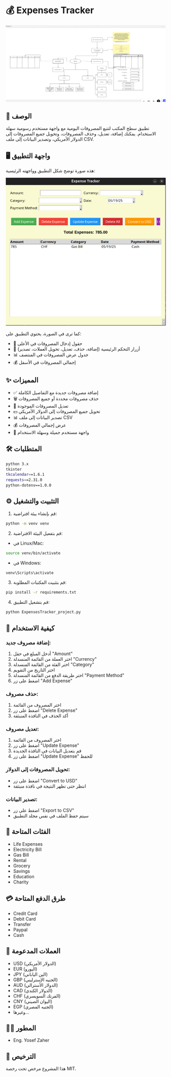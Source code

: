 # 💰 Expenses Tracker

![Expenses Tracker Logo](Expances_tracker_planning.png)

## 📝 الوصف
تطبيق سطح المكتب لتتبع المصروفات اليومية مع واجهة مستخدم رسومية سهلة الاستخدام. يمكنك إضافة، تعديل، وحذف المصروفات، وتحويل جميع المصروفات إلى الدولار الأمريكي، وتصدير البيانات إلى ملف CSV.

## 🖥️ واجهة التطبيق
هذه صورة توضح شكل التطبيق وواجهته الرئيسية:

![واجهة التطبيق](Expenses.png)

كما ترى في الصورة، يحتوي التطبيق على:
- 📝 حقول إدخال المصروفات في الأعلى
- 🎯 أزرار التحكم الرئيسية (إضافة، حذف، تعديل، تحويل العملات، تصدير)
- 📊 جدول عرض المصروفات في المنتصف
- 💰 إجمالي المصروفات في الأسفل

## ✨ المميزات
- ✅ إضافة مصروفات جديدة مع التفاصيل الكاملة
- 🗑️ حذف مصروفات محددة أو جميع المصروفات
- 📝 تعديل المصروفات الموجودة
- 💵 تحويل جميع المصروفات إلى الدولار الأمريكي
- 📊 تصدير البيانات إلى ملف CSV
- 💰 عرض إجمالي المصروفات
- 🎨 واجهة مستخدم جميلة وسهلة الاستخدام

## 🛠️ المتطلبات
```bash
python 3.x
tkinter
tkcalendar==1.6.1
requests==2.31.0
python-dotenv==1.0.0
```

## ⚙️ التثبيت والتشغيل

1. قم بإنشاء بيئة افتراضية:
```bash
python -m venv venv
```

2. قم بتفعيل البيئة الافتراضية:
- في Linux/Mac:
```bash
source venv/bin/activate
```
- في Windows:
```bash
venv\Scripts\activate
```

3. قم بتثبيت المكتبات المطلوبة:
```bash
pip install -r requirements.txt
```

4. قم بتشغيل التطبيق:
```bash
python ExpensesTracker_project.py
```

## 📱 كيفية الاستخدام

### إضافة مصروف جديد:
1. أدخل المبلغ في حقل "Amount"
2. اختر العملة من القائمة المنسدلة "Currency"
3. اختر الفئة من القائمة المنسدلة "Category"
4. اختر التاريخ من التقويم
5. اختر طريقة الدفع من القائمة المنسدلة "Payment Method"
6. اضغط على زر "Add Expense"

### حذف مصروف:
1. اختر المصروف من القائمة
2. اضغط على زر "Delete Expense"
3. أكد الحذف في النافذة المنبثقة

### تعديل مصروف:
1. اختر المصروف من القائمة
2. اضغط على زر "Update Expense"
3. قم بتعديل البيانات في النافذة الجديدة
4. اضغط على زر "Update Expense" للحفظ

### تحويل المصروفات إلى الدولار:
- اضغط على زر "Convert to USD"
- انتظر حتى تظهر النتيجة في نافذة منبثقة

### تصدير البيانات:
- اضغط على زر "Export to CSV"
- سيتم حفظ الملف في نفس مجلد التطبيق

## 🎯 الفئات المتاحة
- Life Expenses
- Electricity Bill
- Gas Bill
- Rental
- Grocery
- Savings
- Education
- Charity

## 💳 طرق الدفع المتاحة
- Credit Card
- Debit Card
- Transfer
- Paypal
- Cash

## 💱 العملات المدعومة
- USD (الدولار الأمريكي)
- EUR (اليورو)
- JPY (الين الياباني)
- GBP (الجنيه الإسترليني)
- AUD (الدولار الأسترالي)
- CAD (الدولار الكندي)
- CHF (الفرنك السويسري)
- CNY (اليوان الصيني)
- EGP (الجنيه المصري)
- وغيرها...

## 👨‍💻 المطور
- Eng. Yosef Zaher

## 📄 الترخيص
هذا المشروع مرخص تحت رخصة MIT.
